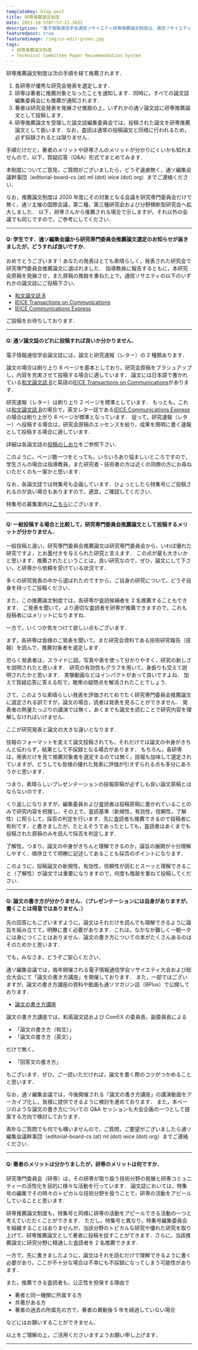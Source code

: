 ```yaml
---
templateKey: blog-post
title: 研専推薦論文制度
date: 2021-10-5T07:57:21.383Z
description: "電子情報通信学会通信ソサイエティ研専推薦論文制度は，通信ソサイエティ（通ソ）の研究専門委員会（研専）が実施する研究会での優秀な発表に対して，研専から通ソが発行する論文誌（和文論文誌B，英文論文誌B，およびCommunications Express）に推薦する制度です．"
featuredpost: true
featuredimage: /img/cs-edit-green.jpg
tags:
  - 研専推薦論文制度
  - Technical Committee Paper Recommendation System
---
```


研専推薦論文制度は次の手順を経て推薦されます．

1. 各研専が優秀な研究会発表を選定します．
2. 研専は著者に推薦対象となったことを通知します．同時に，すべての論文誌編集委員会にも推薦が通知されます．
3. 著者は研究会発表を発展させ推敲の上，いずれかの通ソ論文誌に研専推薦論文として投稿します．
4. 研専推薦論文を受理した論文誌編集委員会では，投稿された論文を研専推薦論文として扱います．なお，査読は通常の投稿論文と同様に行われるため，必ず採録されるとは限りません．

手順だけだと，著者のメリットや研専さんのメリットが分かりにくいかも知れませんので，以下，質疑応答（Q&A）形式でまとめてみます．

本制度についてご意見，ご質問がございましたら，どうぞ遠慮無く，通ソ編集会議幹事団（editorial-board-cs (at) ml (dot) ieice (dot) org）までご連絡ください．

なお，推薦論文制度は 2020 年度にその対象となる会議を研究専門委員会だけで無く，通ソ主催の国際会議，第二種，第三種研究会および分野横断型研究会へ拡大しました．
以下，研専さんから推薦される場合で示しますが，それ以外の会議でも同じですので，ご参考にしてください．

---

#### Q: 学生です．通ソ編集会議から研究専門委員会推薦論文選定のお知らせが届きましたが，どうすれば良いですか．

おめでとうございます！あなたの発表はとても素晴らしく，発表された研究会で研究専門委員会推薦論文に選ばれました．
指導教員に報告するともに，本研究会原稿を発展させ，また原稿の推敲を重ねた上で，通信ソサエティの以下のいずれかの論文誌にご投稿下さい．

- [和文論文誌 B](https://www.ieice.org/cs/jpn/JB/index-new.html)
- [IEICE Transactions on Communications](https://www.ieice.org/cs/jpn/EB/indexJ.html)
- [IEICE Communications Express](https://www.ieice.org/publications/comex/)

ご投稿をお待ちしております．

---

#### Q: 通ソ論文誌のどれに投稿すれば良いか分かりません．

電子情報通信学会論文誌には，論文と研究速報（レター）の 2 種類あります．

論文の場合は刷り上り 8 ページを基本としており，研究会原稿をブラシュアップし，内容を充実させて投稿する場合に適しています．
論文には日本語で書かれている[和文論文誌 B](https://www.ieice.org/cs/jpn/JB/index-new.html)と英語の[IEICE Transactions on Communications](https://www.ieice.org/cs/jpn/EB/indexJ.html)があります．

研究速報（レター）は刷り上り 2 ページを標準としています．
もっとも，これは[和文論文誌 B](https://www.ieice.org/cs/jpn/JB/index-new.html)の場合で，英文レター誌である[IEICE Communications Express](https://www.ieice.org/publications/comex/)の場合は刷り上がり 6 ページが標準となっています．
従って，研究速報（レター）へ投稿する場合は，研究会原稿のエッセンスを絞り，成果を簡明に書く速報として投稿する場合に適しています．

詳細は各論文誌の[投稿のしおり](https://www.ieice.org/jpn_r/submission/ronbunshi.html)をご参照下さい．

このように，ページ数一つをとっても，いろいろあり悩ましいところですので，学生さんの場合は指導教員，また研究者・技術者の方は近くの同僚の方にお尋ねいただくのも一案かと思います．

なお，各論文誌では特集号も企画しています．ひょっとしたら特集号にご投稿されるのが良い場合もありますので，適宜，ご確認してください．

特集号の募集案内は[こちら](https://www.ieice.org/jpn_r/information/schedule/journals.php)にございます．

---

#### Q: 一般投稿する場合と比較して，研究専門委員会推薦論文として投稿するメリットが分かりません．

一般投稿と違い，研究専門委員会推薦論文は研究専門委員会から，いわば優れた研究ですよ，とお墨付きを与えられた研究と言えます．
この点が最も大きいかと思います．推薦されたということは，良い研究なので，ぜひ，論文にして下さい，と研専から依頼を受けている状況です．

多くの研究発表の中から選ばれたのですから，ご自身の研究について，どうぞ自身を持ってご投稿ください．

また，この推薦論文制度では，各研専が査読候補者を 2 名推薦することもできます．
ご発表を聞いて，より適切な査読者を研専が推薦できますので，これも投稿者にはメリットになりますね．

一方で，いくつか気をつけて欲しい点もございます．

まず，各研専は皆様のご発表を聞いて，また研究会資料である技術研究報告（技報）を読んで，推薦対象者を選定します．

恐らく発表者は，スライドに図，写真や表を使って分かりやすく，研究の新しさを説明されたと思います．
研究の有効性もグラフを用いて，身振りも交えて説明されたかと思います．
実験動画などはインパクトがあって良いですよね．
加えて質疑応答に答える形で，聴衆の疑問点を解消されたことでしょう．

さて，このような素晴らしい発表を評価されてめでたく研究専門委員会推薦論文に選定される訳ですが，論文の場合，読者は発表を見ることができません．
発表者の熱量たっぷりの講演では無く，あくまでも論文を読むことで研究内容を理解しなければいけません．

ここが研究発表と論文の大きな違いとなります．

技報のフォーマットを変えて論文投稿されても，それだけでは論文の中身がきちんと伝わらず，結果として不採録となる場合があります．
もちろん，各研専は，発表だけを見て推薦対象者を選定するのでは無く，技報も加味して選定されていますが，どうしても皆様の優れた発表に評価が引きずられる点も多分にあろうかと思います．

つまり，素晴らしいプレゼンテーションの技報原稿が必ずしも良い論文原稿とはならないのです．

くり返しになりますが，編集委員および査読者は投稿原稿に書かれていることのみで研究内容を把握し，その上で，査読基準（新規性，有効性，信頼性，了解性）に照らして，採否の判定を行います．先に査読者も推薦できるので投稿者に有利です，と書きましたが，たとえそうであったとしても，査読者はあくまでも投稿された原稿のみを読んで採否を判定します．

了解性，つまり，論文の中身がきちんと理解できるのか，論旨の展開が十分理解しやすく、順序立てて明瞭に記述してあることも採否のポイントになります．

このように，投稿論文の新規性，有効性，信頼性が読むとスーッと理解できること（了解性）が論文では重要になりますので，何度も推敲を重ねて投稿してください．

---

#### Q: 論文の書き方が分かりません．（プレゼンテーションには自身がありますが，書くことは得意ではありません．）

先の回答にもございますように，論文はそれだけを読んでも理解できるように論旨を組み立てて，明瞭に書く必要があります．これは，なかなか難しく一朝一夕には身につくことはありません．論文の書き方についての本がたくさんあるのはそのためかと思います．

でも，みなさま，どうぞご安心ください．

通ソ編集会議では，毎年開催される電子情報通信学会ソサイエティ大会および総合大会にて「論文の書き方講座」を開催しております．
また，一部ではございますが，論文の書き方講座の資料や動画も通ソマガジン誌（BPlus）で公開しております．

- [論文の書き方講座](https://www.ieice.org/~cs-edit/magazine/ronbun_kouza.html)

論文の書き方講座では，和英論文誌および ComEX の委員長，副委員長による

- 「論文の書き方（和文）」
- 「論文の書き方（英文）」

だけで無く，

- 「回答文の書き方」

もございます．ぜひ，ご一読いただければ，論文を書く際のコツがつかめることと思います．

なお，通ソ編集会議では，今後開催される「論文の書き方講座」の講演動画をアーカイブ化し，皆様に提供できるように検討を進めております．
また，本ページのような論文の書き方についての Q&A セッションも大会企画の一つとして提案する方向で検討しております．

素朴なご質問でも何でも構いませんので，ご質問，ご要望がございましたら通ソ編集会議幹事団（editorial-board-cs (at) ml (dot) ieice (dot) org）までご連絡ください．

---

#### Q: 著者のメリットは分かりましたが，研専のメリットは何ですか．

研究専門委員会（研専）は，その研専が取り扱う技術分野の発展と研専コミュニティーの活性化を目的に様々な活動を行っています．
論文誌においては，特集号の編集でその時々のトピカルな技術分野を扱うことで，研専の活動をアピールしていることと思います．

研専推薦論文制度も，特集号と同様に研専の活動をアピールできる活動の一つと考えていただくことができます．
ただし，特集号と異なり，特集号編集委員会を組織することはありませんが，当該分野のトピカルな研究や優れた研究を取り上げて，研専推薦論文として著者に投稿を促すことができます．さらに，当該推薦論文に研究分野に精通した査読者を 2 名推薦できます．

一方で，先に書きましたように，論文はそれを読むだけで理解できるように書く必要があり，ここが不十分な場合は不幸にも不採録になってしまう可能性があります．

また，推薦できる査読者も，公正性を担保する理由で

- 著者と同一機関に所属する方
- 共著がある方
- 著者の過去の所属先の方で，著者の異動後 5 年を経過していない場合

などにはお願いすることができません．

以上をご理解の上，ご活用くださいますようお願い申し上げます．

---

